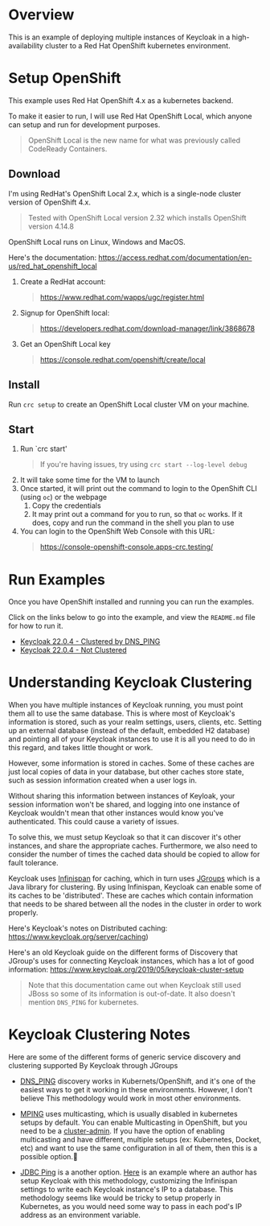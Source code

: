 # Overview
This is an example of deploying multiple instances of Keycloak in a high-availability cluster 
to a Red Hat OpenShift kubernetes environment.


# Setup OpenShift

This example uses Red Hat OpenShift 4.x as a kubernetes backend.

To make it easier to run, I will use Red Hat OpenShift Local, which anyone can setup and
run for development purposes.

> OpenShift Local is the new name for what was previously called CodeReady Containers.


## Download 
I'm using RedHat's OpenShift Local 2.x, which is a single-node cluster version of OpenShift 4.x. 
> Tested with OpenShift Local version 2.32 which installs OpenShift version 4.14.8

OpenShift Local runs on Linux, Windows and MacOS.

Here's the documentation:
https://access.redhat.com/documentation/en-us/red_hat_openshift_local

1. Create a RedHat account: 
	> https://www.redhat.com/wapps/ugc/register.html
2. Signup for OpenShift local: 
	> https://developers.redhat.com/download-manager/link/3868678
3. Get an OpenShift Local key
	> https://console.redhat.com/openshift/create/local

## Install
Run `crc setup` to create an OpenShift Local cluster VM on your machine. 

## Start
1. Run `crc start'
	> If you're having issues, try using `crc start --log-level debug`
2. It will take some time for the VM to launch
3. Once started, it will print out the command to login to the OpenShift CLI (using `oc`) or the webpage
	1. Copy the credentials
	2. It may print out a command for you to run, so that `oc` works. If it does, copy and run the command in the shell you plan to use
4. You can login to the OpenShift Web Console with this URL: 
	> https://console-openshift-console.apps-crc.testing/


# Run Examples

Once you have OpenShift installed and running you can run the examples.

Click on the links below to go into the example, and view the `README.md` file for how to run it.
- [Keycloak 22.0.4 - Clustered by DNS_PING](/22.0.4_dns_ping/)
- [Keycloak 22.0.4 - Not Clustered](/22.0.4_not_clustered/)


# Understanding Keycloak Clustering

When you have multiple instances of Keycloak running, you must point them all to use the same database.
This is where most of Keycloak's information is stored, such as your realm settings, users, clients, etc.
Setting up an external database (instead of the default, embedded H2 database) and pointing all of your
Keycloak instances to use it is all you need to do in this regard, and takes little thought or work.

However, some information is stored in caches. Some of these caches are just local copies of data in
your database, but other caches store state, such as session information created when a user logs in.

Without sharing this information between instances of Keyloak, your session information won't be shared,
and logging into one instance of Keycloak wouldn't mean that other instances would know you've 
authenticated. This could cause a variety of issues.

To solve this, we must setup Keycloak so that it can discover it's other instances, and share the
appropriate caches. Furthermore, we also need to consider the number of times the cached data should
be copied to allow for fault tolerance.

Keycloak uses [Infinispan](https://infinispan.org/) for caching, which in turn uses 
[JGroups](http://www.jgroups.org/) which is a Java library for clustering. By using Infinispan, 
Keycloak can enable some of its caches to be 'distributed'. These are caches which contain
information that needs to be shared between all the nodes in the cluster in order to work properly.

Here's Keycloak's notes on Distributed caching:
https://www.keycloak.org/server/caching)

Here's an old Keycloak guide on the different forms of Discovery that JGroup's uses for connecting 
Keycloak instances, which has a lot of good information:
https://www.keycloak.org/2019/05/keycloak-cluster-setup
> Note that this documentation came out when Keycloak still used JBoss so some of its information
> is out-of-date. It also doesn't mention `DNS_PING` for kubernetes.


# Keycloak Clustering Notes

Here are some of the different forms of generic service discovery and clustering supported By Keycloak 
through JGroups

- [DNS_PING](http://www.jgroups.org/manual5/index.html#_dns_ping) discovery works in Kubernets/OpenShift,
and it's one of the easiest ways to get it working in these environments. However, I don't believe This
methodology would work in most other environments.

- [MPING](http://www.jgroups.org/manual5/index.html#MPING) uses multicasting, which is usually disabled
in kubernetes setups by default. You can enable Multicasting in OpenShift, but you need to be a 
[cluster-admin](https://docs.openshift.com/container-platform/4.8/networking/ovn_kubernetes_network_provider/enabling-multicast.html).
If you have the option of enabling multicasting and have different, multiple setups (ex: Kubernetes, 
Docket, etc) and want to use the same configuration in all of them, then this is a possible option.

- [JDBC Ping](http://www.jgroups.org/manual5/index.html#_jdbc_ping) is a another option.
[Here](https://github.com/ivangfr/keycloak-clustered) is an example where an author has setup 
Keycloak with this methodology, customizing the Infinispan settings to write each Keycloak 
instance's IP to a database. This methodology seems like would be tricky to setup properly in Kubernetes,
as you would need some way to pass in each pod's IP address as an environment variable.